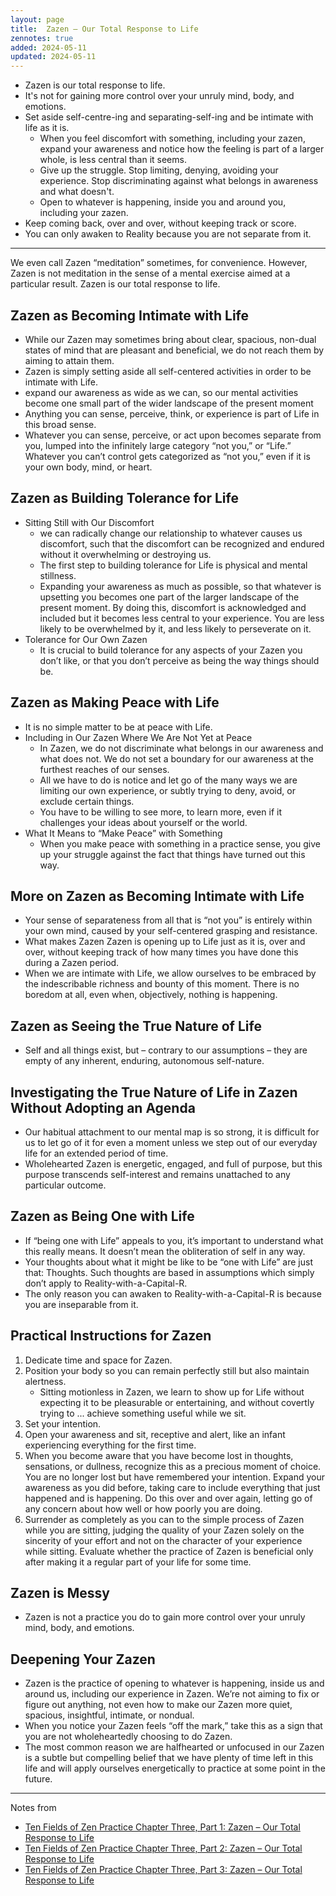 ```yaml
---
layout: page
title:  Zazen – Our Total Response to Life
zennotes: true
added: 2024-05-11
updated: 2024-05-11
---
```


- Zazen is our total response to life. 
- It's not for gaining more control over your unruly mind, body, and emotions.
- Set aside self-centre-ing and separating-self-ing and be intimate with life as it is.
    - When you feel discomfort with something, including your zazen, expand your awareness and notice how the feeling is part of a larger whole, is less central than it seems.
    - Give up the struggle. Stop limiting, denying, avoiding your experience. Stop discriminating against what belongs in awareness and what doesn't.
    - Open to whatever is happening, inside you and around you, including your zazen.
- Keep coming back, over and over, without keeping track or score.
- You can only awaken to Reality because you are not separate from it.

---

We even call Zazen “meditation” sometimes, for convenience. However, Zazen is not meditation in the sense of a mental exercise aimed at a particular result. Zazen is our total response to life.

## Zazen as Becoming Intimate with Life

- While our Zazen may sometimes bring about clear, spacious, non-dual states of mind that are pleasant and beneficial, we do not reach them by aiming to attain them.
- Zazen is simply setting aside all self-centered activities in order to be intimate with Life.
- expand our awareness as wide as we can, so our mental activities become one small part of the wider landscape of the present moment
- Anything you can sense, perceive, think, or experience is part of Life in this broad sense.
- Whatever you can sense, perceive, or act upon becomes separate from you, lumped into the infinitely large category “not you,” or “Life.” Whatever you can’t control gets categorized as “not you,” even if it is your own body, mind, or heart. 

## Zazen as Building Tolerance for Life

- Sitting Still with Our Discomfort
    - we can radically change our relationship to whatever causes us discomfort, such that the discomfort can be recognized and endured without it overwhelming or destroying us. 
    - The first step to building tolerance for Life is physical and mental stillness. 
    - Expanding your awareness as much as possible, so that whatever is upsetting you becomes one part of the larger landscape of the present moment. By doing this, discomfort is acknowledged and included but it becomes less central to your experience. You are less likely to be overwhelmed by it, and less likely to perseverate on it. 
- Tolerance for Our Own Zazen
    -  It is crucial to build tolerance for any aspects of your Zazen you don’t like, or that you don’t perceive as being the way things should be. 

## Zazen as Making Peace with Life

- It is no simple matter to be at peace with Life.
- Including in Our Zazen Where We Are Not Yet at Peace
    - In Zazen, we do not discriminate what belongs in our awareness and what does not. We do not set a boundary for our awareness at the furthest reaches of our senses.
    - All we have to do is notice and let go of the many ways we are limiting our own experience, or subtly trying to deny, avoid, or exclude certain things.
    - You have to be willing to see more, to learn more, even if it challenges your ideas about yourself or the world. 
- What It Means to “Make Peace” with Something
    - When you make peace with something in a practice sense, you give up your struggle against the fact that things have turned out this way. 

## More on Zazen as Becoming Intimate with Life

- Your sense of separateness from all that is “not you” is entirely within your own mind, caused by your self-centered grasping and resistance.
- What makes Zazen Zazen is opening up to Life just as it is, over and over, without keeping track of how many times you have done this during a Zazen period.
- When we are intimate with Life, we allow ourselves to be embraced by the indescribable richness and bounty of this moment. There is no boredom at all, even when, objectively, nothing is happening.

## Zazen as Seeing the True Nature of Life

- Self and all things exist, but – contrary to our assumptions – they are empty of any inherent, enduring, autonomous self-nature.

## Investigating the True Nature of Life in Zazen Without Adopting an Agenda

- Our habitual attachment to our mental map is so strong, it is difficult for us to let go of it for even a moment unless we step out of our everyday life for an extended period of time.
- Wholehearted Zazen is energetic, engaged, and full of purpose, but this purpose transcends self-interest and remains unattached to any particular outcome.

## Zazen as Being One with Life

- If “being one with Life” appeals to you, it’s important to understand what this really means. It doesn’t mean the obliteration of self in any way.
- Your thoughts about what it might be like to be “one with Life” are just that: Thoughts. Such thoughts are based in assumptions which simply don’t apply to Reality-with-a-Capital-R.
- The only reason you can awaken to Reality-with-a-Capital-R is because you are inseparable from it. 

## Practical Instructions for Zazen

1. Dedicate time and space for Zazen.
2. Position your body so you can remain perfectly still but also maintain alertness.
    - Sitting motionless in Zazen, we learn to show up for Life without expecting it to be pleasurable or entertaining, and without covertly trying to ... achieve something useful while we sit.
3. Set your intention.
4. Open your awareness and sit, receptive and alert, like an infant experiencing everything for the first time.
5. When you become aware that you have become lost in thoughts, sensations, or dullness, recognize this as a precious moment of choice. You are no longer lost but have remembered your intention. Expand your awareness as you did before, taking care to include everything that just happened and is happening. Do this over and over again, letting go of any concern about how well or how poorly you are doing.
6. Surrender as completely as you can to the simple process of Zazen while you are sitting, judging the quality of your Zazen solely on the sincerity of your effort and not on the character of your experience while sitting. Evaluate whether the practice of Zazen is beneficial only after making it a regular part of your life for some time. 

## Zazen is Messy

- Zazen is not a practice you do to gain more control over your unruly mind, body, and emotions.

## Deepening Your Zazen

- Zazen is the practice of opening to whatever is happening, inside us and around us, including our experience in Zazen. We’re not aiming to fix or figure out anything, not even how to make our Zazen more quiet, spacious, insightful, intimate, or nondual.
- When you notice your Zazen feels “off the mark,” take this as a sign that you are not wholeheartedly choosing to do Zazen. 
- The most common reason we are halfhearted or unfocused in our Zazen is a subtle but compelling belief that we have plenty of time left in this life and will apply ourselves energetically to practice at some point in the future.



---

Notes from

- [Ten Fields of Zen Practice Chapter Three, Part 1: Zazen – Our Total Response to Life](https://zenstudiespodcast.com/zazen-intimate-ten-fields/)
- [Ten Fields of Zen Practice Chapter Three, Part 2: Zazen – Our Total Response to Life](https://zenstudiespodcast.com/zazen-life-ten-fields/)
- [Ten Fields of Zen Practice Chapter Three, Part 3: Zazen – Our Total Response to Life](https://zenstudiespodcast.com/zazen-deepen/)